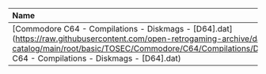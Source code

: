 |Name|Size|
|:---|---:|
|[Commodore C64 - Compilations - Diskmags - [D64].dat](https://raw.githubusercontent.com/open-retrogaming-archive/dat-catalog/main/root/basic/TOSEC/Commodore/C64/Compilations/Diskmags/[D64]/Commodore C64 - Compilations - Diskmags - [D64].dat)|6308|
